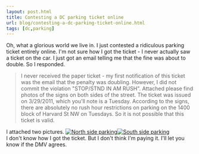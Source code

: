 ```yaml
---
layout: post.html
title: Contesting a DC parking ticket online
url: blog/contesting-a-dc-parking-ticket-online.html
tags: [dc,parking]
---
```

Oh, what a glorious world we live in. I just contested a ridiculous parking ticket entirely online. I'm not sure how I got the ticket - I never actually saw a ticket on the car. I just got an email telling me that the fine was about to double. So I responded. 

> I never received the paper ticket - my first notification of this ticket was the email that the penalty was doubling. However, I did not commit the violation "STOP/STND IN AM RUSH". Attached please find photos of the signs on both sides of the street. The ticket was issued on 3/29/2011, which you'll note is a Tuesday. According to the signs, there are absolutely no rush hour restrictions on parking on the 1400 block of Harvard St NW on Tuesdays. So it is not possible that this ticket is valid.

I attached two pictures. [![North side parking](http://farm6.static.flickr.com/5070/5667918752_6cd7c2d1b2_m.jpg)](http://www.flickr.com/photos/thetejon/5667918752/)[![South side parking](http://farm6.static.flickr.com/5108/5667918574_db1e434be8_m.jpg)](http://www.flickr.com/photos/thetejon/5667918574/)  
I don't know how I got the ticket. But I don't think I'm paying it. I'll let you know if the DMV agrees.
